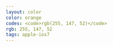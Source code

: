 ```yaml
---
layout: color
color: orange
codes: <code>rgb(255, 147, 52)</code>
rgb: 255, 147, 52
tags: apple-ios7
---
```

